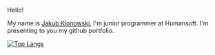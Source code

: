 Hello!

My name is [Jakub Klonowski](https://www.linkedin.com/in/jakub-klonowski-1176b720a/), I'm junior programmer at Humansoft. I'm presenting to you my github portfolio.

[![Top Langs](https://github-readme-stats.vercel.app/api/top-langs/?username=jakubklonowski&layout=compact&langs_count=10)](https://github.com/anuraghazra/github-readme-stats)
